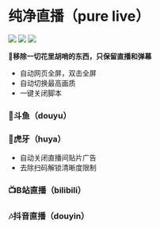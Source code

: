# 纯净直播（pure live）

[![](https://img.shields.io/badge/GitHub-pure_live-blue?logo=github)](https://github.com/ljezio/pure-live)
[![](https://img.shields.io/greasyfork/dt/533987?label=GreasyFork&logo=greasyfork)](https://greasyfork.org/zh-CN/scripts/533987)
[![](https://img.shields.io/badge/dynamic/json?label=ScriptCat&color=1296dc&url=https://scriptcat.org/api/v2/scripts/4481&query=%24.data.total_install&logo=data%3Aimage%2Fpng%3Bbase64%2CiVBORw0KGgoAAAANSUhEUgAAACYAAAAmCAYAAACoPemuAAAAAXNSR0IArs4c6QAAAARnQU1BAACxjwv8YQUAAAAJcEhZcwAAGdYAABnWARjRyu0AAARNSURBVFhH7Vfba1xFHN5WwQtmd3%2B%2FOQWLpa0g0mcFb0%2FtXyCCz6LiBfHFQpteEFZERIUIaXZmztlLsia2io%2F64g19sbVFQVtD2505e85mk82ladLa1UL6MvI7m4bsnGyTmpMikg8%2BssyZ%2Bb6PnDm%2F%2BU0qtYn%2FLXI%2F3p3NVz9kQ9MnsRC%2BxUoXeuwp6wX2n06jF%2B4nj2y%2B%2BkHqC3OXPScGPFZ9glVmDPtk1jjDlw26YQAyOJAR58Cee7vIiDEA4R9ELwxImzxYZdo4wn%2FcnhsDcP0MK4wZlDWDQhtWmjCMAnr1Orj1g%2Bm%2BUbTXrIZ0cRTBC3rRG6uTFmmSNnmwQt2gUE%2FZa2LIFOoPg1DX0aMFeomsNG7Y8JwBNxxnhfFDawlIc1hx7DB4wQStJY3lmuQBXP2dkeFue20MtKdA6ClWbHSKLAvoUECvPp7l%2BkjPwPlHsV%2FtAK%2B2k0i%2FozGhj9IcmsuKVqCbWsUGBZvclh99wM4RhzFbUKhzrNyMCdkBWeUSCS%2BA0C0Q%2Bq9FtoDrBXrWLdCSRtvj91TKbLFjrAjg6js2NBMTWpFeGL2STobxeSuQPEDob2z%2FrgCuhumLsYWSJnkA1xXbvytAqPfvWDCh3rP9u4IJ%2FeadCpYV6g3bvytQ%2Bs%2BxwSmD0o%2BJJUbpG%2FJgUj9r%2B3cFDOinow28WGQ3hG7NoBsYzAdP2v5dQUUWubqx1q%2FrX5G0uVpYU3G9icxQmAWupllh5SKbBKPiKtQUeLWM7X9LIFd%2FrFZk10NWnqS%2FZ23frqCW5JF%2BdQ%2Fw6rdsaDommBSjAs7V17ty4b2YO522c3QApH4VS80p5LoGQl%2BKNucKoonQDeg4myEv8gRx8RU7Txu53FYUquGcuNZuS6KNr%2BKCSZGryIO8nBMt8qrTOW3HigBSv8sGJ2%2FQK4y6C1psCyZFriIPeqXkCVK%2FY%2BfpAPPCPShrz6PwT7LSBm7%2BtvZP5MWOXdxj5%2BgKFP7bbGQ%2BJpgUF7WP2r6rAvPq5Y08L1ll1mDef9H2XRU9A%2BcZSL9lt9iJkFpq6V9bS3u%2BBOw%2Fu4O54T6Q%2FutUmaOLiS28TpImtdTgBq8xV%2B9DWX3IztGBLK%2B%2BwMqTV6KbUWVmYw9xuiHRNZG8ys0rmFf77TxLQKF%2Fcz6%2F3v6MqSWhex8xOpqSKB0q0lrSJY9iwziftah8hF17f%2BTqJSw351Doyyhrp1DoEeCqF4T6IbpbivX0Z350PwWhvwepepHrT0H6PwPXs6w08Sfj6pCdpwPbPhp9MF1sdGzK7d6v96MbfOUcv9ouvDHTWzP6rxy%2FShv%2By1TfqfuWa6f7Guh8%2FMv25WO3h5zZCm5A1%2Ft5Z2SeqnX72KLzlDrd5aQxOm4GpwzNRS%2BcAy84QMeeLZsYMvLCbvTCI%2BCGZ8ANWlGLTPumPLnIZhSOnoEbnGFeeDibD3bZOhsK8Jo7nQH9GJN6L332EaXeS2P0zJ6%2FiU38l%2FAPHnCGwbDU2eAAAAAASUVORK5CYII%3D)](https://scriptcat.org/zh-CN/script-show-page/4481)

**🤩移除一切花里胡哨的东西，只保留直播和弹幕**

- 自动网页全屏，双击全屏
- 自动切换最高画质
- 一键关闭脚本

### 🦈斗鱼（douyu）

### 🐯虎牙（huya）

- 自动关闭直播间贴片广告
- 去除扫码解锁清晰度限制

### 📺B站直播（bilibili）

### 🎶抖音直播（douyin）
